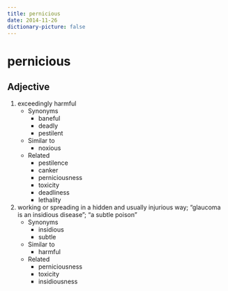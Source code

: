 ```yaml
---
title: pernicious
date: 2014-11-26
dictionary-picture: false
---
```


# pernicious


## Adjective

1. exceedingly harmful
	- Synonyms
		- baneful
		- deadly
		- pestilent
	- Similar to
		- noxious
	- Related
		- pestilence
		- canker
		- perniciousness
		- toxicity
		- deadliness
		- lethality
2. working or spreading in a hidden and usually injurious way; “glaucoma is an insidious disease”; “a subtle poison”
	- Synonyms
		- insidious
		- subtle
	- Similar to
		- harmful
	- Related
		- perniciousness
		- toxicity
		- insidiousness
